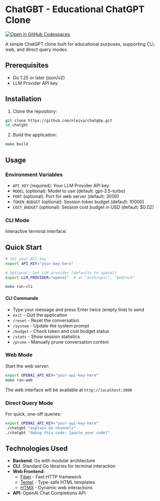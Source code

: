 # ChatGBT - Educational ChatGPT Clone
[![Open in GitHub Codespaces](https://github.com/codespaces/badge.svg)](https://codespaces.new/nleiva/chatgbt?quickstart=1)

A simple ChatGPT clone built for educational purposes, supporting CLI, web, and direct query modes.

## Prerequisites

- Go 1.25 or later (json/v2)
- LLM Provider API key

## Installation

1. Clone the repository:
```bash
git clone https://github.com/nleiva/chatgbp.git
cd chatgbt
```

2. Build the application:
```bash
make build
```

## Usage

### Environment Variables

- `API_KEY` (required): Your LLM Provider API key
- `MODEL` (optional): Model to use (default: gpt-3.5-turbo)
- `PORT` (optional): Port for web server (default: 3000)
- `TOKEN_BUDGET` (optional): Session token budget (default: 10000)
- `COST_BUDGET` (optional): Session cost budget in USD (default: $0.02)

### CLI Mode

Interactive terminal interface:

## Quick Start

```bash
# Set your API key
export API_KEY="your-key-here"

# Optional: Set LLM provider (defaults to openai)
export LLM_PROVIDER="openai"  # or "anthropic", "bedrock"

make run-cli
```

#### CLI Commands

- Type your message and press Enter twice (empty line) to send
- `exit` - Quit the application
- `/reset` - Reset the conversation
- `/system` - Update the system prompt
- `/budget` - Check token and cost budget status
- `/stats` - Show session statistics
- `/prune` - Manually prune conversation context

### Web Mode

Start the web server:

```bash
export OPENAI_API_KEY="your-api-key-here"
make run-web
```

The web interface will be available at `http://localhost:3000`

### Direct Query Mode

For quick, one-off queries:

```bash
export OPENAI_API_KEY="your-api-key-here"
./chatgbt "explain Go channels"
./chatgbt "debug this code: [paste your code]"
```

## Technologies Used

- **Backend**: Go with modular architecture
- **CLI**: Standard Go libraries for terminal interaction
- **Web Frontend**: 
  - [Fiber](https://github.com/gofiber/fiber) - Fast HTTP framework
  - [Templ](https://github.com/a-h/templ) - Type-safe HTML templates
  - [HTMX](https://htmx.org/) - Dynamic web interactions
- **API**: OpenAI Chat Completions API
